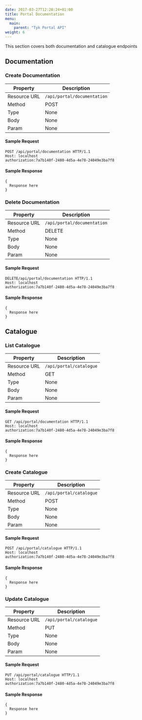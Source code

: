 ```yaml
---
date: 2017-03-27T12:28:24+01:00
title: Portal Documentation
menu:
  main:
    parent: "Tyk Portal API"
weight: 6
---
```

This section covers both documentation and catalogue endpoints

## Documentation

### Create Documentation

| **Property** | **Description**          |
| ------------ | ------------------------ |
| Resource URL | `/api/portal/documentation` |
| Method       | POST                     |
| Type         | None                     |
| Body         | None                     |
| Param        | None                     |

#### Sample Request

```{.copyWrapper}
POST /api/portal/documentation HTTP/1.1
Host: localhost
authorization:7a7b140f-2480-4d5a-4e78-24049e3ba7f8
```

#### Sample Response

```
{
  Response here
}
```

### Delete Documentation

| **Property** | **Description**          |
| ------------ | ------------------------ |
| Resource URL | `/api/portal/documentation` |
| Method       | DELETE                   |
| Type         | None                     |
| Body         | None                     |
| Param        | None                     |

#### Sample Request

```{.copyWrapper}
DELETE/api/portal/documentation HTTP/1.1
Host: localhost
authorization:7a7b140f-2480-4d5a-4e78-24049e3ba7f8
```

#### Sample Response

```
{
  Response here
}
```

## Catalogue

### List Catalogue

| **Property** | **Description**          |
| ------------ | ------------------------ |
| Resource URL | `/api/portal/catalogue`  |
| Method       | GET                    |
| Type         | None                     |
| Body         | None                     |
| Param        | None                     |

#### Sample Request

```{.copyWrapper}
GET /api/portal/documentation HTTP/1.1
Host: localhost
authorization:7a7b140f-2480-4d5a-4e78-24049e3ba7f8
```

#### Sample Response

```
{
  Response here
}
```

### Create Catalogue

| **Property** | **Description**          |
| ------------ | ------------------------ |
| Resource URL | `/api/portal/catalogue`  |
| Method       | POST                   |
| Type         | None                     |
| Body         | None                     |
| Param        | None                     |

#### Sample Request

```{.copyWrapper}
POST /api/portal/catalogue HTTP/1.1
Host: localhost
authorization:7a7b140f-2480-4d5a-4e78-24049e3ba7f8
```

#### Sample Response

```
{
  Response here
}
```

### Update Catalogue

| **Property** | **Description**          |
| ------------ | ------------------------ |
| Resource URL | `/api/portal/catalogue`  |
| Method       | PUT                      |
| Type         | None                     |
| Body         | None                     |
| Param        | None                     |

#### Sample Request

```{.copyWrapper}
PUT /api/portal/catalogue HTTP/1.1
Host: localhost
authorization:7a7b140f-2480-4d5a-4e78-24049e3ba7f8
```

#### Sample Response

```
{
  Response here
}
```